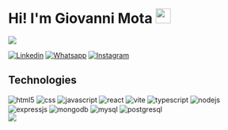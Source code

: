 <h1>Hi! I'm Giovanni Mota <img width="30" src="https://c.tenor.com/Wx9IEmZZXSoAAAAi/hi.gif"></h1>
<p><img src='https://komarev.com/ghpvc/?username=devgiovannimota&color=yellow'/></p>

[![Linkedin](https://img.shields.io/badge/LinkedIn-0077B5?style=for-the-badge&logo=linkedin&logoColor=white)](https://www.linkedin.com/in/giovanni-mota-oliveira/)
[![Whatsapp](https://img.shields.io/badge/WhatsApp-25D366?style=for-the-badge&logo=whatsapp&logoColor=white)](https://wa.me/5519989218480/)
[![Instagram](https://img.shields.io/badge/Instagram-E4405F?style=for-the-badge&logo=instagram&logoColor=white)](https://www.instagram.com/gihmt12/)

## Technologies

<div style='display: inline-block'>
  <img align='center' alt='html5' src='https://img.shields.io/badge/HTML5-E34F26?style=for-the-badge&logo=html5&logoColor=white'>
  <img align='center' alt='css' src='https://img.shields.io/badge/CSS3-1572B6?style=for-the-badge&logo=css3&logoColor=white'>
  <img align='center' alt='javascript' src='https://img.shields.io/badge/JavaScript-F7DF1E?style=for-the-badge&logo=javascript&logoColor=black'>
  <img align='center' alt='react' src='https://img.shields.io/badge/react-%2320232a.svg?style=for-the-badge&logo=react&logoColor=%2361DAFB'>
  <img align='center' alt='vite' src='https://img.shields.io/badge/vite-%23646CFF.svg?style=for-the-badge&logo=vite&logoColor=white'>  
  <img align='center' alt='typescript' src='https://img.shields.io/badge/TypeScript-007ACC?style=for-the-badge&logo=typescript&logoColor=white'>
  <img align='center' alt='nodejs' src='https://img.shields.io/badge/Node.js-43853D?style=for-the-badge&logo=node.js&logoColor=white'>
  <img align='center' alt='expressjs' src='https://img.shields.io/badge/Express.js-404D59?style=for-the-badge'>  
  <img align='center' alt='mongodb' src='https://img.shields.io/badge/MongoDB-4EA94B?style=for-the-badge&logo=mongodb&logoColor=white'>
  <img align='center' alt='mysql' src='https://img.shields.io/badge/mysql-%2300f.svg?style=for-the-badge&logo=mysql&logoColor=white'>
  <img align='center' alt='postgresql' src='https://img.shields.io/badge/postgres-%23316192.svg?style=for-the-badge&logo=postgresql&logoColor=white'>
</div><br/>

<img src='https://github-readme-stats.vercel.app/api?username=devgiovannimota&show_icons=true&theme=dracula' />
